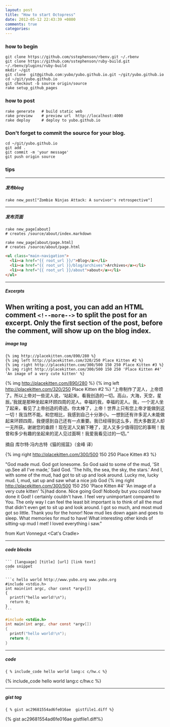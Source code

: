```yaml
---
layout: post
title: "How to start Octopress"
date: 2012-05-12 22:43:39 +0800
comments: true
categories:
---
```


### how to begin

    git clone https://github.com/sstephenson/rbenv.git ~/.rbenv
    git clone https://github.com/sstephenson/ruby-build.git ~/.rbenv/plugins/ruby-build
    mkdir ~/git
    git clone  git@github.com:yubo/yubo.github.io.git ~/git/yubo.github.io
    cd ~/git/yubo.github.io
    git checkout -b source origin/source
    rake setup_github_pages

### how to post

    rake generate	# build static web
    rake preview    # preview url  http://localhost:4000
    rake deploy		# deploy to yubo.github.io

### Don't forget to commit the source for your blog.

    cd ~/git/yubo.github.io
    git add .
    git commit -m 'your message'
    git push origin source

<!--more-->

### tips
---
##### 发布blog

    rake new_post["Zombie Ninjas Attack: A survivor's retrospective"]
---
##### 发布页面

    rake new_page[about]
    # creates /source/about/index.markdown

    rake new_page[about/page.html]
    # creates /source/about/page.html

```html 编辑 _includes/custom/navigation.html http://www.yubo.org www.yubo.org
<ul class="main-navigation">
  <li><a href="{{ root_url }}/">Blog</a></li>
  <li><a href="{{ root_url }}/blog/archives">Archives</a></li>
  <li><a href="{{ root_url }}/about">about</a></li>
</ul>
```

---
##### Excerpts

  When writing a post, you can add an HTML comment `<!--more-->` to split the post for an excerpt. Only the first section of the post, before the comment, will show up on the blog index.
---
##### image tag

    {% img http://placekitten.com/890/280 %}
    {% img left http://placekitten.com/320/250 Place Kitten #2 %}
    {% img right http://placekitten.com/300/500 150 250 Place Kitten #3 %}
    {% img right http://placekitten.com/300/500 150 250 'Place Kitten #4' 'An image of a very cute kitten' %}


{% img http://placekitten.com/890/280 %}
{% img left http://placekitten.com/320/250 Place Kitten #2 %}
“上帝制作了泥人，上帝烦了。所以上帝对一些泥人说，‘站起来。看我创造的一切。高山，大海，天空，星辰。’我就是那种坐起来环顾四周的泥人。幸福的我，幸福的泥人。我，一个泥人坐了起来，看见了上帝创造的奇迹。你太棒了，上帝！世界上只有您上帝才能做到这一切！我当然不能。和您相比，我感到自己十分渺小。一想到还有许多泥人未能做起来环顾四周，我便感到自己还有一点重要。我已经得到这么多，而大多数泥人却一无所获。谢谢您的垂顾！现在泥人又躺下睡了，泥人又多少值得回忆的事啊！我曾和多少有趣的坐起来的泥人见过面啊！我爱我看见过的一切。”

摘自 库尔特·冯内古特《猫的摇篮》（金峰 译）

{% img right http://placekitten.com/300/500 150 250 Place Kitten #3 %}

"God made mud. God got lonesome. So God said to some of the mud, 'Sit up.See all I've made,' Said God. 'The hills, the sea, the sky, the stars.' And I, with some of the mud, had got to sit up and look around. Lucky me, lucky mud. I, mud, sat up and saw what a nice job God {% img right http://placekitten.com/300/500 150 250 'Place Kitten #4' 'An image of a very cute kitten' %}had done. Nice going God! Nobody but you could have done it God! I certainly couldn't have. I feel very unimportant compared to You. The only way I can feel the least bit important is to think of all the mud that didn't even get to sit up and look around. I got so much, and most mud got so little. Thank you for the honor! Now mud lies down again and goes to sleep. What memories for mud to have! What interesting other kinds of sitting-up mud I met! I loved everything i saw."

from Kurt Vonnegut <Cat's Cradle>




---
##### code blocks


    ``` [language] [title] [url] [link text]
    code snippet
    ```

    ```c hello world http://www.yubo.org www.yubo.org
    #include <stdio.h>
    int main(int argc, char const *argv[])
    {
      printf("hello world!\n");
      return 0;
    }
    ```

```c hello world http://www.yubo.org www.yubo.org
#include <stdio.h>
int main(int argc, char const *argv[])
{
  printf("hello world!\n");
  return 0;
}
```
---
##### code

    { % include_code hello world lang:c c/hw.c %}
{% include_code hello world lang:c c/hw.c %}

---
##### gist tag

    { % gist ac29681554ad6fe016ae  gistfile1.diff %}
{% gist ac29681554ad6fe016ae  gistfile1.diff%}

